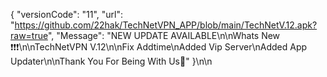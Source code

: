 {
 "versionCode": "11",
  "url":   "https://github.com/22hak/TechNetVPN_APP/blob/main/TechNetV.12.apk?raw=true",
   "Message": "NEW UPDATE AVAILABLE\n\nWhats New ❗❗❗\n\nTechNetVPN V.12\n\nFix Addtime\nAdded Vip Server\nAdded App Updater\n\nThank You For Being With Us💚"
   }\n\n
